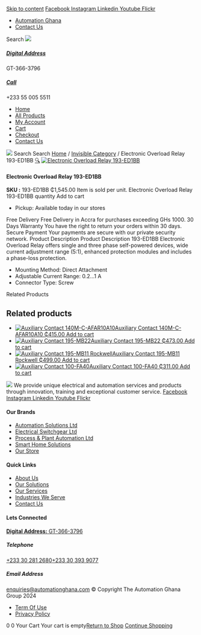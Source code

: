 [Skip to content](https://store.automationghana.com/product/electronic-overload-relay-193-ed1bb/#content)
[ Facebook ](https://www.facebook.com/automationgh/) [ Instagram ](https://www.instagram.com/automationgh/) [ Linkedin ](https://www.linkedin.com/company/the-automation-ghana-limited/) [ Youtube ](https://www.youtube.com/channel/UCurrRDUSm5oIW39VXjn1u0w) [ Flickr ](https://www.flickr.com/photos/181794037@N07/)
  * [ Automation Ghana ](https://automationghana.com)
  * [ Contact Us ](https://store.automationghana.com/contact/)


Search
[ ![](https://store.automationghana.com/wp-content/uploads/2024/04/Website-TAGG-Logo-BLUE.png) ](https://store.automationghana.com/)
[ ](https://maps.app.goo.gl/m4xeaagWCNbLk4jM6)
#####  [ Digital Address ](https://maps.app.goo.gl/m4xeaagWCNbLk4jM6)
GT-366-3796 
[ ](tel:+233550055511)
#####  [ Call ](tel:+233550055511)
+233 55 005 5511 
  * [Home](https://store.automationghana.com/)
  * [All Products](https://store.automationghana.com/shop/)
  * [My Account](https://store.automationghana.com/my-account/)
  * [Cart](https://store.automationghana.com/cart/)
  * [Checkout](https://store.automationghana.com/checkout/)
  * [Contact Us](https://store.automationghana.com/contact/)


[![](https://store.automationghana.com/wp-content/uploads/2024/04/AutomationGhana_logo_white.png)](https://store.automationghana.com)
Search
Search
[Home](https://store.automationghana.com) / [Invisible Category](https://store.automationghana.com/product-category/invisible-category/) / Electronic Overload Relay 193-ED1BB
[🔍](https://store.automationghana.com/product/electronic-overload-relay-193-ed1bb/)
[![Electronic Overload Relay 193-ED1BB](https://store.automationghana.com/wp-content/uploads/2020/12/193-ED1BB.jpg)](https://store.automationghana.com/wp-content/uploads/2020/12/193-ED1BB.jpg)
####  Electronic Overload Relay 193-ED1BB 
**SKU :** 193-ED1BB 
₵1,545.00
Item is sold per unit.
Electronic Overload Relay 193-ED1BB quantity
Add to cart
  * Pickup: Available today in our stores


Free Delivery 
Free Delivery in Accra for purchases exceeding GHs 1000. 
30 Days Warranty 
You have the right to return your orders within 30 days. 
Secure Payment 
Your payments are secure with our private security network. 
Product Description
Product Description
193-ED1BB Electronic Overload Relay offers single and three phase self-powered devices, wide current adjustment range (5:1), enhanced protection modules and includes a phase-loss protection. 
  * Mounting Method: Direct Attachment
  * Adjustable Current Range: 0.2…1 A
  * Connector Type: Screw


Related Products 
## Related products
  * [![Auxiliary Contact 140M-C-AFAR10A10](https://store.automationghana.com/wp-content/uploads/2020/12/140M-C-AFAR10A10-300x298.jpg)Auxiliary Contact 140M-C-AFAR10A10 ₵415.00 ](https://store.automationghana.com/product/auxiliary-contact-140m-c-afar10a10/)
[Add to cart](https://store.automationghana.com/product/electronic-overload-relay-193-ed1bb/?add-to-cart=2965)
  * [![Auxiliary Contact 195-MB22](https://store.automationghana.com/wp-content/uploads/2020/11/A-B-300x300.jpg)Auxiliary Contact 195-MB22 ₵473.00 ](https://store.automationghana.com/product/auxiliary-contact-195-mb22/)
[Add to cart](https://store.automationghana.com/product/electronic-overload-relay-193-ed1bb/?add-to-cart=2948)
  * [![Auxiliary Contact 195-MB11 Rockwell](https://store.automationghana.com/wp-content/uploads/2020/11/MB11-300x300.jpg)Auxiliary Contact 195-MB11 Rockwell ₵499.00 ](https://store.automationghana.com/product/auxiliary-contact-195-mb11/)
[Add to cart](https://store.automationghana.com/product/electronic-overload-relay-193-ed1bb/?add-to-cart=2946)
  * [![Auxiliary Contact 100-FA40](https://store.automationghana.com/wp-content/uploads/2020/11/100-FA40.jpg)Auxiliary Contact 100-FA40 ₵311.00 ](https://store.automationghana.com/product/auxiliary-contact-100-fa40-rockwell/)
[Add to cart](https://store.automationghana.com/product/electronic-overload-relay-193-ed1bb/?add-to-cart=2939)


![](https://store.automationghana.com/wp-content/uploads/2024/04/AutomationGhana_logo_white.png)
We provide unique electrical and automation services and products through innovation, training and exceptional customer service.
[ Facebook ](https://www.facebook.com/automationgh/) [ Instagram ](https://www.instagram.com/automationgh/) [ Linkedin ](https://www.linkedin.com/company/the-automation-ghana-limited/) [ Youtube ](https://www.youtube.com/channel/UCurrRDUSm5oIW39VXjn1u0w) [ Flickr ](https://www.flickr.com/photos/181794037@N07/)
#### Our Brands
  * [ Automation Solutions Ltd ](https://store.automationghana.com/product/electronic-overload-relay-193-ed1bb/)
  * [ Electrical Switchgear Ltd ](https://store.automationghana.com/product/electronic-overload-relay-193-ed1bb/)
  * [ Process & Plant Automation Ltd ](https://store.automationghana.com/product/electronic-overload-relay-193-ed1bb/)
  * [ Smart Home Solutions ](https://store.automationghana.com/product/electronic-overload-relay-193-ed1bb/)
  * [ Our Store ](https://store.automationghana.com/product/electronic-overload-relay-193-ed1bb/)


#### Quick Links
  * [ About Us ](https://store.automationghana.com/product/electronic-overload-relay-193-ed1bb/)
  * [ Our Solutions ](https://store.automationghana.com/product/electronic-overload-relay-193-ed1bb/)
  * [ Our Services ](https://store.automationghana.com/product/electronic-overload-relay-193-ed1bb/)
  * [ Industries We Serve ](https://store.automationghana.com/product/electronic-overload-relay-193-ed1bb/)
  * [ Contact Us ](https://store.automationghana.com/product/electronic-overload-relay-193-ed1bb/)


#### Lets Connected
[**Digital Address:** GT-366-3796](https://maps.app.goo.gl/m4xeaagWCNbLk4jM6)
#####  Telephone 
[ +233 30 281 2680](tel:+233302812680)[+233 30 393 9077](https://store.automationghana.com/product/electronic-overload-relay-193-ed1bb/+233303939077)
#####  Email Address 
enquiries@automationghana.com 
© Copyright The Automation Ghana Group 2024
  * [ Term Of Use ](https://store.automationghana.com/product/electronic-overload-relay-193-ed1bb/)
  * [ Privacy Policy ](https://store.automationghana.com/product/electronic-overload-relay-193-ed1bb/)


0
0
Your Cart
Your cart is empty[Return to Shop](https://store.automationghana.com/shop/)
[Continue Shopping](https://store.automationghana.com/product/electronic-overload-relay-193-ed1bb/)
